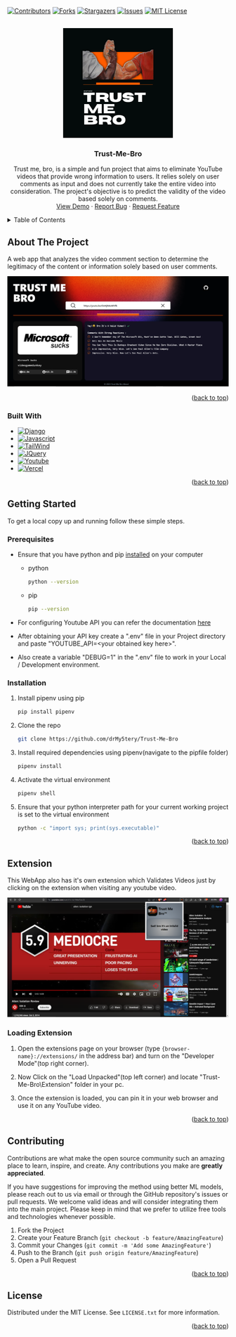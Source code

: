 <a name="readme-top"></a>

[![Contributors][contributors-shield]][contributors-url]
[![Forks][forks-shield]][forks-url]
[![Stargazers][stars-shield]][stars-url]
[![Issues][issues-shield]][issues-url]
[![MIT License][license-shield]][license-url]



<br />
<div align="center">
  <a href="https://github.com/drMy5tery/Trust-Me-Bro">
    <img src="images/logo.png" alt="Logo" width="250" height="250">
  </a>

<h3 align="center">Trust-Me-Bro</h3>

  <p align="center">
    Trust me, bro, is a simple and fun project that aims to eliminate YouTube videos that provide wrong information to users. It relies solely on user comments as input and does not currently take the entire video into consideration. The project's objective is to predict the validity of the video based solely on comments. 
    <br />
    <a href="https://trust-me-bro-my5m7t.vercel.app/">View Demo</a>
    ·
    <a href="https://github.com/drMy5tery/Trust-Me-Bro/issues">Report Bug</a>
    ·
    <a href="https://github.com/drMy5tery/Trust-Me-Bro/issues">Request Feature</a>
  </p>
</div>



<!-- TABLE OF CONTENTS -->
<details>
  <summary>Table of Contents</summary>
  <ol>
    <li>
      <a href="#about-the-project">About The Project</a>
      <ul>
        <li><a href="#built-with">Built With</a></li>
      </ul>
    </li>
    <li>
      <a href="#getting-started">Getting Started</a>
      <ul>
        <li><a href="#prerequisites">Prerequisites</a></li>
        <li><a href="#installation">Installation</a></li>
      </ul>
    </li>
    <li>
      <a href="#extension">Extension</a>
      <ul>
        <li><a href="#loading-extension">Loading Extension</a></li>
      </ul>
    </li>
    <li><a href="#contributing">Contributing</a></li>
    <li><a href="#license">License</a></li>
  </ol>
</details>



<!-- ABOUT THE PROJECT -->
## About The Project


A web app that analyzes the video comment section to determine the legitimacy of the content or information solely based on user comments.


![About Positive Screenshot][about-positive]



<p align="right">(<a href="#readme-top">back to top</a>)</p>



### Built With

* [![Django][Django.com]][Django-url]
* [![Javascript][Javascript.com]][Javascript-url]
* [![TailWind][Tailwind.com]][Tailwind-url]
* [![JQuery][JQuery.com]][JQuery-url]
* [![Youtube][YoutubeApi.com]][Youtube-api-url]
* [![Vercel][Vercel.com]][Vercel-url]

<p align="right">(<a href="#readme-top">back to top</a>)</p>



<!-- GETTING STARTED -->
## Getting Started

To get a local copy up and running follow these simple steps.

### Prerequisites

* Ensure that you have python and pip [installed](https://www.geeksforgeeks.org/how-to-install-pip-on-windows/) on your computer
  * python
    ```sh
    python --version
    ```
  * pip
    ```sh
    pip --version
    ```

* For configuring Youtube API you can refer the documentation [here](https://developers.google.com/youtube/v3/getting-started)

* After obtaining your API key create a ".env" file in your Project directory and paste "YOUTUBE_API=<your obtained key here\>".
* Also create a variable "DEBUG=1" in the ".env" file to work in your Local / Development environment.
### Installation

1. Install pipenv using pip
   ```sh
   pip install pipenv
   ```
2. Clone the repo
   ```sh
   git clone https://github.com/drMy5tery/Trust-Me-Bro
   ```
3. Install required dependencies using pipenv(navigate to the pipfile folder)
   ```sh
   pipenv install
   ```
4. Activate the virtual environment
   ```sh
   pipenv shell
   ```
5. Ensure that your python interpreter path for your current working project is set to the virtual environment
   ```sh
   python -c "import sys; print(sys.executable)"
   ```

<p align="right">(<a href="#readme-top">back to top</a>)</p>

## Extension
This WebApp also has it's own extension which Validates Videos just by clicking on the extension when visiting any youtube video.

![Extension Negative Screenshot][extension-negative]
### Loading Extension

1. Open the extensions page on your browser (type `{browser-name}://extensions/` in the address bar) and turn on the "Developer Mode"(top right corner).

2. Now Click on the "Load Unpacked"(top left corner) and locate "Trust-Me-Bro\Extension" folder in your pc.

3. Once the extension is loaded, you can pin it in your web browser and use it on any YouTube video.

<p align="right">(<a href="#readme-top">back to top</a>)</p>


<!-- CONTRIBUTING -->
## Contributing

Contributions are what make the open source community such an amazing place to learn, inspire, and create. Any contributions you make are **greatly appreciated**.

If you have suggestions for improving the method using better ML models, please reach out to us via email or through the GitHub repository's issues or pull requests. We welcome valid ideas and will consider integrating them into the main project. Please keep in mind that we prefer to utilize free tools and technologies whenever possible.

1. Fork the Project
2. Create your Feature Branch (`git checkout -b feature/AmazingFeature`)
3. Commit your Changes (`git commit -m 'Add some AmazingFeature'`)
4. Push to the Branch (`git push origin feature/AmazingFeature`)
5. Open a Pull Request

<p align="right">(<a href="#readme-top">back to top</a>)</p>



<!-- LICENSE -->
## License

Distributed under the MIT License. See `LICENSE.txt` for more information.

<p align="right">(<a href="#readme-top">back to top</a>)</p>


[contributors-shield]: https://img.shields.io/github/contributors/drMy5tery/Trust-Me-Bro.svg?style=for-the-badge
[contributors-url]: https://github.com/drMy5tery/Trust-Me-Bro/graphs/contributors
[forks-shield]: https://img.shields.io/github/forks/drMy5tery/Trust-Me-Bro.svg?style=for-the-badge
[forks-url]: https://github.com/drMy5tery/Trust-Me-Bro/network/members
[stars-shield]: https://img.shields.io/github/stars/drMy5tery/Trust-Me-Bro.svg?style=for-the-badge
[stars-url]: https://github.com/drMy5tery/Trust-Me-Bro/stargazers
[issues-shield]: https://img.shields.io/github/issues/drMy5tery/Trust-Me-Bro.svg?style=for-the-badge
[issues-url]: https://github.com/drMy5tery/Trust-Me-Bro/issues
[license-shield]: https://img.shields.io/github/license/drMy5tery/Trust-Me-Bro.svg?style=for-the-badge
[license-url]: https://github.com/drMy5tery/Trust-Me-Bro/LICENSE.txt
[about-positive]: images/About_positive.png
[extension-negative]: images/Ext_neg.png
[Django.com]:https://img.shields.io/badge/Django-092E20?style=for-the-badge&logo=django&logoColor=white
[Django-url]: https://www.djangoproject.com/
[Javascript.com]: https://img.shields.io/badge/JavaScript-323330?style=for-the-badge&logo=javascript&logoColor=F7DF1E
[Javascript-url]: https://developer.mozilla.org/en-US/docs/Web/JavaScript
[Vercel.com]: https://img.shields.io/badge/Vercel-000000?style=for-the-badge&logo=vercel&logoColor=white
[Vercel-url]: https://vercel.com/
[Tailwind.com]: https://img.shields.io/badge/Tailwind_CSS-38B2AC?style=for-the-badge&logo=tailwind-css&logoColor=white
[Tailwind-url]: https://tailwindcss.com/
[YoutubeApi.com]: https://img.shields.io/badge/YouTube-FF0000?style=for-the-badge&logo=youtube&logoColor=white
[Youtube-api-url]: https://developers.google.com/youtube/v3
[JQuery.com]: https://img.shields.io/badge/jQuery-0769AD?style=for-the-badge&logo=jquery&logoColor=white
[JQuery-url]: https://jquery.com 
